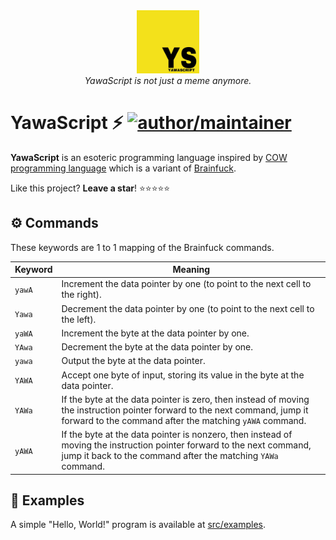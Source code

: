 <div align="center">
<img src="https://github.com/itsmenewbie03/yawascript/blob/5e4e469ea7c4521828b92c2625016501ab0b6f92/logo.jpg" width="20%"/><br>
  <i>YawaScript is not just a meme anymore.</i>
</div>

# YawaScript ⚡ [![author/maintainer](https://img.shields.io/badge/by-itsmenewbie03-016eea.svg?logo=github&labelColor=181717&longCache=true&style=flat-square)](https://itsmenewbie03.github.io)

**YawaScript** is an esoteric programming language inspired by [COW programming language](https://esolangs.org/wiki/COW) which is a variant of [Brainfuck](https://en.wikipedia.org/wiki/Brainfuck).

Like this project? **Leave a star**! ⭐⭐⭐⭐⭐

## ⚙️ Commands

These keywords are 1 to 1 mapping of the Brainfuck commands.

| Keyword | Meaning                                                                                                                                                                                |
| ------- | -------------------------------------------------------------------------------------------------------------------------------------------------------------------------------------- |
| `yawA`  | Increment the data pointer by one (to point to the next cell to the right).                                                                                                            |
| `Yawa`  | Decrement the data pointer by one (to point to the next cell to the left).                                                                                                             |
| `yaWA`  | Increment the byte at the data pointer by one.                                                                                                                                         |
| `YAwa`  | Decrement the byte at the data pointer by one.                                                                                                                                         |
| `yawa`  | Output the byte at the data pointer.                                                                                                                                                   |
| `YAWA`  | Accept one byte of input, storing its value in the byte at the data pointer.                                                                                                           |
| `YAWa`  | If the byte at the data pointer is zero, then instead of moving the instruction pointer forward to the next command, jump it forward to the command after the matching `yAWA` command. |
| `yAWA`  | If the byte at the data pointer is nonzero, then instead of moving the instruction pointer forward to the next command, jump it back to the command after the matching `YAWa` command. |

## 🚀 Examples

A simple "Hello, World!" program is available at [src/examples](https://github.com/itsmenewbie03/yawascript/tree/main/src/examples).
